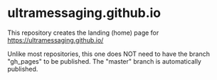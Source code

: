 # ultramessaging.github.io

This repository creates the landing (home) page for
https://ultramessaging.github.io/

Unlike most repositories, this one does NOT need to have the
branch "gh_pages" to be published.  The "master" branch is
automatically published.
